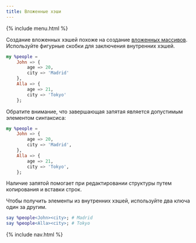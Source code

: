 ```yaml
---
title: Вложенные хэши
---
```


{% include menu.html %}

Создание вложенных хэшей похоже на создание [вложенных массивов](/ru/essentials/positionals/nested-arrays). Используйте фигурные скобки для заключения внутренних хэшей.

```raku
my %people =
    John => {
        age => 20,
        city => 'Madrid'
    },
    Alla => {
        age => 21,
        city => 'Tokyo'
    };
```

Обратите внимание, что завершающая запятая является допустимым элементом синтаксиса:

```raku
my %people =
    John => {
        age => 20,
        city => 'Madrid',
    },
    Alla => {
        age => 21,
        city => 'Tokyo',
    };
```

Наличие запятой помогает при редактировании структуры путем копирования и вставки строк.

Чтобы получить элементы из внутренних хэшей, используйте два ключа один за другим.

```raku
say %people<John><city>; # Madrid
say %people<Alla><city>; # Tokyo
```

{% include nav.html %}
